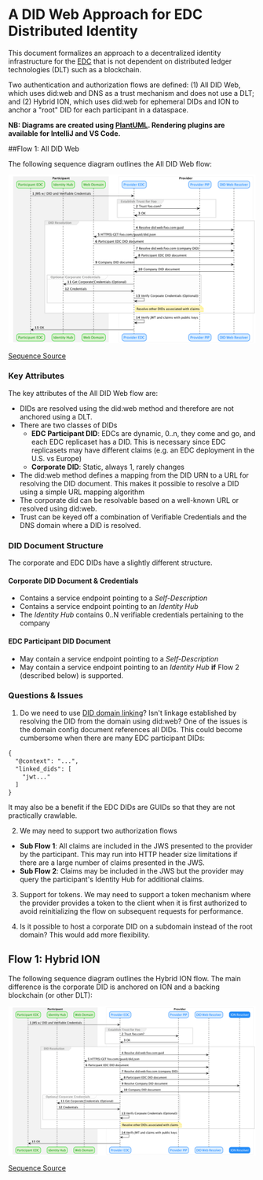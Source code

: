 # A DID Web Approach for EDC Distributed Identity 

This document formalizes an approach to a decentralized identity infrastructure for the [EDC](https://github.com/eclipse-dataspaceconnector/DataSpaceConnector) that
is not dependent on distributed ledger technologies (DLT) such as a blockchain. 

Two authentication and authorization flows are defined: (1) All DID Web, which uses did:web and DNS as a trust mechanism and does not use a DLT; and (2) Hybrid ION, 
which uses did:web for ephemeral DIDs and ION to anchor a "root" DID for each participant in a dataspace.

**NB: Diagrams are created using [PlantUML](https://plantuml.com/). Rendering plugins are available for IntelliJ and VS Code.**
          
##Flow 1: All DID Web

The following sequence diagram outlines the All DID Web flow:

![sequence](did.web.resolution.png)

[Sequence Source](did.web.resolution.puml) 

### Key Attributes

The key attributes of the All DID Web flow are:
- DIDs are resolved using the did:web method and therefore are not anchored using a DLT.
- There are two classes of DIDs
  - **EDC Participant DID**: EDCs are dynamic, 0..n, they come and go, and each EDC replicaset has a DID. This is necessary since EDC replicasets may have different claims
    (e.g. an EDC deployment in the U.S. vs Europe)
  - **Corporate DID**: Static, always 1, rarely changes 
- The did:web method defines a mapping from the DID URN to a URL for resolving the DID document. This makes it possible to resolve a DID using a simple URL mapping algorithm
- The corporate did can be resolvable based on a well-known URL or resolved using did:web.
- Trust can be keyed off a combination of Verifiable Credentials and the DNS domain where a DID is resolved. 

     
### DID Document Structure

The corporate and EDC DIDs have a slightly different structure.

#### Corporate DID Document & Credentials
- Contains a service endpoint pointing to a _Self-Description_
- Contains a service endpoint pointing to an _Identity Hub_
- The _Identity Hub_ contains 0..N verifiable credentials pertaining to the company

#### EDC Participant DID Document
- May contain a service endpoint pointing to a _Self-Description_                                              
- May contain a service endpoint pointing to an _Identity Hub_ **if** Flow 2 (described below) is supported.

### Questions & Issues
1. Do we need to use [DID domain linking](https://identity.foundation/.well-known/resources/did-configuration/)? Isn't linkage established by resolving the DID from the domain 
using did:web? One of the issues is the domain config document references all DIDs. This could become cumbersome when there are many EDC participant DIDs:

```
{
  "@context": "...",
  "linked_dids": [
    "jwt..."
  ]
}
```

It may also be a benefit if the EDC DIDs are GUIDs so that they are not practically crawlable.    

2. We may need to support two authorization flows 
  - **Sub Flow 1**: All claims are included in the JWS presented to the provider by the participant. This may run into HTTP header size limitations if there are a large number of
    claims presented in the JWS. 
  - **Sub Flow 2**: Claims may be included in the JWS but the provider may query the participant's Identity Hub for additional claims.

3. Support for tokens. We may need to support a token mechanism where the provider provides a token to the client when it is first authorized to avoid reinitializing the flow on 
   subsequent requests for performance.

4. Is it possible to host a corporate DID on a subdomain instead of the root domain? This would add more flexibility.

## Flow 1: Hybrid ION

The following sequence diagram outlines the Hybrid ION flow. The main difference is the corporate DID is anchored on ION and a backing blockchain (or other DLT): 

![sequence](did.resolution.hybrid.ion.png)

[Sequence Source](did.resolution.hybrid.ion.puml) 
